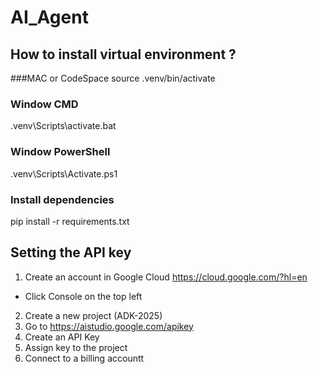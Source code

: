 # AI_Agent

## How to install virtual environment ? 
###MAC or CodeSpace 
source .venv/bin/activate 
### Window CMD 
.venv\Scripts\activate.bat 
### Window PowerShell 
.venv\Scripts\Activate.ps1

### Install dependencies 
pip install -r requirements.txt

## Setting the API key 
1. Create an account in Google Cloud https://cloud.google.com/?hl=en
- Click Console on the top left 
2. Create a new project (ADK-2025)
3. Go to https://aistudio.google.com/apikey
4. Create an API Key 
5. Assign key to the project
6. Connect to a billing accountt